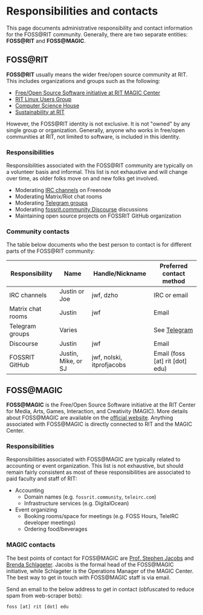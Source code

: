 Responsibilities and contacts
=============================

This page documents administrative responsibility and contact information for the FOSS@RIT community.
Generally, there are two separate entities: **FOSS@RIT** and **FOSS@MAGIC**.

## FOSS@RIT

**FOSS@RIT** usually means the wider free/open source community at RIT.
This includes organizations and groups such as the following:

* [Free/Open Source Software initiative at RIT MAGIC Center](https://fossrit.github.io/about/)
* [RIT Linux Users Group](https://ritlug.com)
* [Computer Science House](https://www.csh.rit.edu/)
* [Sustainability at RIT](https://www.rit.edu/sustainability-at-rit)

However, the FOSS@RIT identity is not exclusive.
It is not "owned" by any single group or organization.
Generally, anyone who works in free/open communities at RIT, not limited to software, is included in this identity.

### Responsibilities

Responsibilities associated with the FOSS@RIT community are typically on a volunteer basis and informal.
This list is not exhaustive and will change over time, as older folks move on and new folks get involved.

* Moderating [IRC channels](/infra/irc) on Freenode
* Moderating Matrix/Riot chat rooms
* Moderating [Telegram groups](/infra/telegram)
* Moderating [fossrit.community Discourse](/infra/discourse) discussions
* Maintaining open source projects on FOSSRIT GitHub organization

### Community contacts

The table below documents who the best person to contact is for different parts of the FOSS@RIT community:

| Responsibility    | Name                | Handle/Nickname           | Preferred contact method        |
|-------------------|---------------------|---------------------------|---------------------------------|
| IRC channels      | Justin or Joe       | jwf, dzho                 | IRC or email                    |
| Matrix chat rooms | Justin              | jwf                       | Email                           |
| Telegram groups   | Varies              |                           | See [Telegram](/infra/telegram) |
| Discourse         | Justin              | jwf                       | Email                           |
| FOSSRIT GitHub    | Justin, Mike, or SJ | jwf, nolski, itprofjacobs | Email (foss [at] rit [dot] edu) |


## FOSS@MAGIC

**FOSS@MAGIC** is the Free/Open Source Software initiative at the RIT Center for Media, Arts, Games, Interaction, and Creativity (MAGIC).
More details about FOSS@MAGIC are available on the [official website](https://fossrit.github.io/about/).
Anything associated with FOSS@MAGIC is directly connected to RIT and the MAGIC Center.

### Responsibilities

Responsibilities associated with FOSS@MAGIC are typically related to accounting or event organization.
This list is not exhaustive, but should remain fairly consistent as most of these responsibilities are associated to paid faculty and staff of RIT:

* Accounting
    * Domain names (e.g. `fossrit.community`, `teleirc.com`)
    * Infrastructure services (e.g. DigitalOcean)
* Event organizing
    * Booking rooms/space for meetings (e.g. FOSS Hours, TeleIRC developer meetings)
    * Ordering food/beverages

### MAGIC contacts

The best points of contact for FOSS@MAGIC are [Prof. Stephen Jacobs](https://www.rit.edu/computing/directory/sxjics-stephen-jacobs) and [Brenda Schlageter](https://www.rit.edu/directory/bljbka-brenda-schlageter).
Jacobs is the formal head of the FOSS@MAGIC initiative, while Schlageter is the Operations Manager of the MAGIC Center.
The best way to get in touch with FOSS@MAGIC staff is via email.

Send an email to the below address to get in contact (obfuscated to reduce spam from web-scraper bots):

```
foss [at] rit [dot] edu
```
